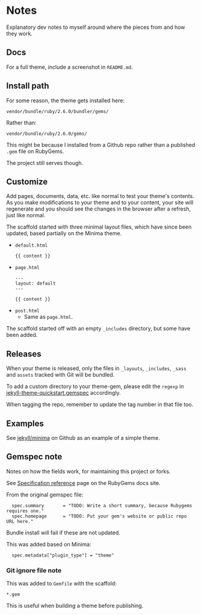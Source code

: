 # Notes

Explanatory dev notes to myself around where the pieces from and how they work.


## Docs

For a full theme, include a screenshot in `README.md`.


## Install path

For some reason, the theme gets installed here:

```
vendor/bundle/ruby/2.6.0/bundler/gems/
```

Rather than:

```
vendor/bundle/ruby/2.6.0/gems/
```

This might be because I installed from a Github repo rather than a published `.gem` file on RubyGems.

The project still serves though.


## Customize

Add pages, documents, data, etc. like normal to test your theme's contents. As you make modifications to your theme and to your content, your site will regenerate and you should see the changes in the browser after a refresh, just like normal.


The scaffold started with three minimal layout files, which have since been updated, based partially on the Minima theme.

- `default.html`
    ```
    {{ content }}
    ```
- `page.html`
    ```
    ---
    layout: default
    ---

    {{ content }}
    ```
- `post.html`
    - Same as `page.html`.

The scaffold started off with an empty `_includes` directory, but some have been added.


## Releases

When your theme is released, only the files in `_layouts`, `_includes`, `_sass` and `assets` tracked with Git will be bundled.

To add a custom directory to your theme-gem, please edit the `regexp` in [jekyll-theme-quickstart.gemspec](/jekyll-theme-quickstart.gemspec) accordingly.

When tagging the repo, remember to update the tag number in that file too.


## Examples

See [jekyll/minima](https://github.com/jekyll/minima) on Github as an example of a simple theme.


## Gemspec note

Notes on how the fields work, for maintaining this project or forks.

See [Specification reference](https://guides.rubygems.org/specification-reference/) page on the RubyGems docs site.

From the original gemspec file:

```
  spec.summary       = "TODO: Write a short summary, because Rubygems requires one."
  spec.homepage      = "TODO: Put your gem's website or public repo URL here."
```

Bundle install will fail if these are not updated.

This was added based on Minima:

```
  spec.metadata["plugin_type"] = "theme"
```

### Git ignore file note

This was added to `Gemfile` with the scaffold:

```
*.gem
```

This is useful when building a theme before publishing.
